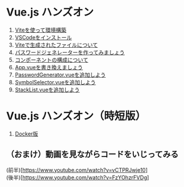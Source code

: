 # Vue.js ハンズオン

1. [Viteを使って環境構築](./4.1.vue_environment_setup.md)  
2. [VSCodeをインストール](./4.2.vue_vscode.md)
3. [Viteで生成されたファイルについて](./4.3.vue_files.md)
4. [パスワードジェネレーターを作ってみましょう](./4.4.hands_on_1.md)
1. [コンポーネントの構成について](./4.5.hands_on_2.md)
1. [App.vueを書き換えましょう](./4.6.hands_on_3.md)
1. [PasswordGenerator.vueを追加しよう](./4.7.hands_on_4.md)
1. [SymbolSelector.vueを追加しよう](./4.8.hands_on_5.md)
1. [StackList.vueを追加しよう](./4.9.hands_on_6.md)

# Vue.js ハンズオン（時短版）
1. [Docker版](./4.1.vue_environment_setup_docker.md)  

## （おまけ）動画を見ながらコードをいじってみる  
   (前半)[https://www.youtube.com/watch?v=vCTPRJwje10]  
   (後半)[https://www.youtube.com/watch?v=FzYOhzrFVDg]
